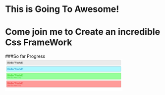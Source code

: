
# This is Going To Awesome!
# Come join me to Create an incredible Css FrameWork

###So far Progress
<img src="images/Capture.JPG" width="75%">

